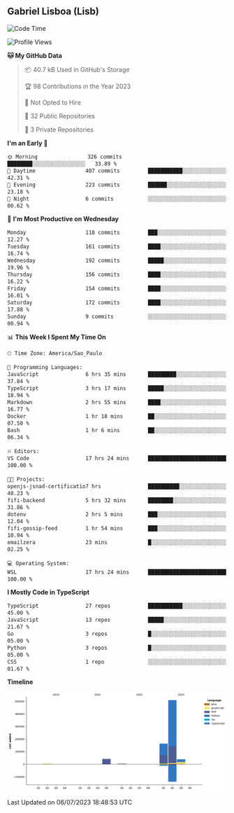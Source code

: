 ## Gabriel Lisboa (Lisb)

<!--START_SECTION:waka-->
![Code Time](http://img.shields.io/badge/Code%20Time-68%20hrs%2025%20mins-blue)

![Profile Views](http://img.shields.io/badge/Profile%20Views-5-blue)

**🐱 My GitHub Data** 

> 📦 40.7 kB Used in GitHub's Storage 
 > 
> 🏆 98 Contributions in the Year 2023
 > 
> 🚫 Not Opted to Hire
 > 
> 📜 32 Public Repositories 
 > 
> 🔑 3 Private Repositories 
 > 
**I'm an Early 🐤** 

```text
🌞 Morning                326 commits         ████████░░░░░░░░░░░░░░░░░   33.89 % 
🌆 Daytime                407 commits         ███████████░░░░░░░░░░░░░░   42.31 % 
🌃 Evening                223 commits         ██████░░░░░░░░░░░░░░░░░░░   23.18 % 
🌙 Night                  6 commits           ░░░░░░░░░░░░░░░░░░░░░░░░░   00.62 % 
```
📅 **I'm Most Productive on Wednesday** 

```text
Monday                   118 commits         ███░░░░░░░░░░░░░░░░░░░░░░   12.27 % 
Tuesday                  161 commits         ████░░░░░░░░░░░░░░░░░░░░░   16.74 % 
Wednesday                192 commits         █████░░░░░░░░░░░░░░░░░░░░   19.96 % 
Thursday                 156 commits         ████░░░░░░░░░░░░░░░░░░░░░   16.22 % 
Friday                   154 commits         ████░░░░░░░░░░░░░░░░░░░░░   16.01 % 
Saturday                 172 commits         ████░░░░░░░░░░░░░░░░░░░░░   17.88 % 
Sunday                   9 commits           ░░░░░░░░░░░░░░░░░░░░░░░░░   00.94 % 
```


📊 **This Week I Spent My Time On** 

```text
🕑︎ Time Zone: America/Sao_Paulo

💬 Programming Languages: 
JavaScript               6 hrs 35 mins       █████████░░░░░░░░░░░░░░░░   37.84 % 
TypeScript               3 hrs 17 mins       █████░░░░░░░░░░░░░░░░░░░░   18.94 % 
Markdown                 2 hrs 55 mins       ████░░░░░░░░░░░░░░░░░░░░░   16.77 % 
Docker                   1 hr 18 mins        ██░░░░░░░░░░░░░░░░░░░░░░░   07.50 % 
Bash                     1 hr 6 mins         ██░░░░░░░░░░░░░░░░░░░░░░░   06.34 % 

🔥 Editors: 
VS Code                  17 hrs 24 mins      █████████████████████████   100.00 % 

🐱‍💻 Projects: 
openjs-jsnad-certificatio7 hrs               ██████████░░░░░░░░░░░░░░░   40.23 % 
fifi-backend             5 hrs 32 mins       ████████░░░░░░░░░░░░░░░░░   31.86 % 
dotenv                   2 hrs 5 mins        ███░░░░░░░░░░░░░░░░░░░░░░   12.04 % 
fifi-gossip-feed         1 hr 54 mins        ███░░░░░░░░░░░░░░░░░░░░░░   10.94 % 
emailzera                23 mins             █░░░░░░░░░░░░░░░░░░░░░░░░   02.25 % 

💻 Operating System: 
WSL                      17 hrs 24 mins      █████████████████████████   100.00 % 
```

**I Mostly Code in TypeScript** 

```text
TypeScript               27 repos            ███████████░░░░░░░░░░░░░░   45.00 % 
JavaScript               13 repos            █████░░░░░░░░░░░░░░░░░░░░   21.67 % 
Go                       3 repos             █░░░░░░░░░░░░░░░░░░░░░░░░   05.00 % 
Python                   3 repos             █░░░░░░░░░░░░░░░░░░░░░░░░   05.00 % 
CSS                      1 repo              ░░░░░░░░░░░░░░░░░░░░░░░░░   01.67 % 
```



**Timeline**

![Lines of Code chart](https://raw.githubusercontent.com/tenlisboa/tenlisboa/main/assets/bar_graph.png)


 Last Updated on 06/07/2023 18:48:53 UTC
<!--END_SECTION:waka-->
